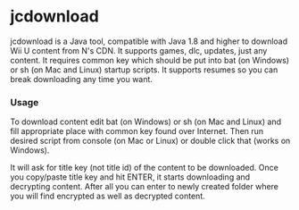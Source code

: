 # jcdownload

jcdownload is a Java tool, compatible with Java 1.8 and higher to download Wii U content from N's CDN. It supports games, dlc, updates, just any content. It requires common key which should be put into bat (on Windows) or sh (on Mac and Linux) startup scripts. It supports resumes so you can break downloading any time you want.

### Usage

To download content edit bat (on Windows) or sh (on Mac and Linux) and fill appropriate place with common key found over Internet.
Then run desired script from console (on Mac or Linux) or double click that (works on Windows).

It will ask for title key (not title id) of the content to be downloaded. Once you copy/paste title key and hit ENTER, it starts downloading and decrypting content. After all you can enter to newly created folder where you will find encrypted as well as decrypted content.

